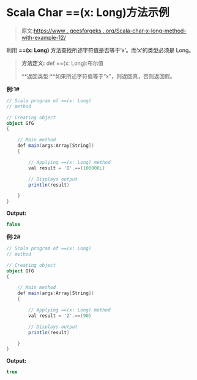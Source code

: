 # Scala Char ==(x: Long)方法示例

> 原文:[https://www . geesforgeks . org/Scala-char-x-long-method-with-example-12/](https://www.geeksforgeeks.org/scala-char-x-long-method-with-example-12/)

利用 **==(x: Long)** 方法查找所述字符值是否等于‘x’。而‘x’的类型必须是 Long。

> **方法定义:** def ==(x: Long):布尔值
> 
> **返回类型:**如果所述字符值等于“x”，则返回真，否则返回假。

**例:1#**

```scala
// Scala program of ==(x: Long)
// method

// Creating object
object GfG
{ 

    // Main method
    def main(args:Array[String])
    {

        // Applying ==(x: Long) method 
        val result = 'D'.==(100000L)

        // Displays output
        println(result)

    }
} 
```

**Output:**

```scala
false

```

**例:2#**

```scala
// Scala program of ==(x: Long)
// method

// Creating object
object GfG
{ 

    // Main method
    def main(args:Array[String])
    {

        // Applying ==(x: Long) method
        val result = 'Z'.==(90)

        // Displays output
        println(result)

    }
} 
```

**Output:**

```scala
true

```
